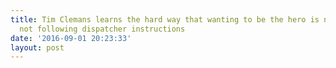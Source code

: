 ```yaml
---
title: Tim Clemans learns the hard way that wanting to be the hero is no excuse for
  not following dispatcher instructions
date: '2016-09-01 20:23:33'
layout: post
---
```

